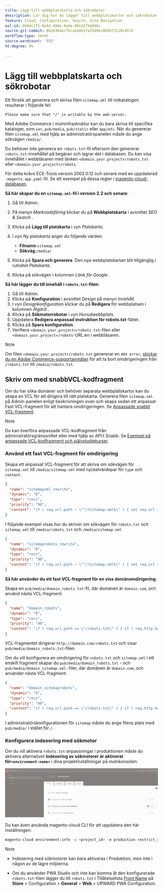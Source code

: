 ```yaml
---
title: Lägg till webbplatskarta och sökrobotar
description: Lär dig hur du lägger till webbplatskartor och sökrobotar i Adobe Commerce i molninfrastruktur.
feature: Cloud, Configuration, Search, Site Navigation
exl-id: 060dc1f5-0e44-494e-9ade-00cd274e84bc
source-git-commit: 8626364ec7bcaaa0e17a3380ec0b9b73110c4574
workflow-type: tm+mt
source-wordcount: '552'
ht-degree: 0%

---
```


# Lägg till webbplatskarta och sökrobotar

Ett försök att generera och skriva filen `sitemap.xml` till rotkatalogen resulterar i följande fel:

```
Please make sure that "/" is writable by the web-server.
```

Med Adobe Commerce i molninfrastruktur kan du bara skriva till specifika kataloger, som `var`, `pub/media`, `pub/static` eller `app/etc`. När du genererar filen `sitemap.xml` med hjälp av administratörspanelen måste du ange sökvägen `/media/`.

Du behöver inte generera en `robots.txt`-fil eftersom den genererar `robots.txt`-innehållet på begäran och lagrar det i databasen. Du kan visa innehållet i webbläsaren med länken `<domain.your.project>/robots.txt` eller `<domain.your.project>/robots`.

För detta krävs ECE-Tools version 2002.0.12 och senare med en uppdaterad `.magento.app.yaml`-fil. Se ett exempel på dessa regler i [magento-cloud-databasen](https://github.com/magento/magento-cloud/blob/master/.magento.app.yaml#L43-L49).

**Så här skapar du en `sitemap.xml`-fil i version 2.2 och senare**:

1. Gå till Admin.
1. På menyn _Marknadsföring_ klickar du på **Webbplatskarta** i avsnittet _SEO &amp; Search_ .
1. Klicka på **Lägg till platskarta** i vyn _Platskarta_.
1. I vyn _Ny platskarta_ anger du följande värden:

   - **Filnamn**:`sitemap.xml`
   - **Sökväg**:`/media/`

1. Klicka på **Spara och generera**. Den nya webbplatskartan blir tillgänglig i rutnätet _Platskarta_.
1. Klicka på sökvägen i kolumnen _Länk för Google_.

**Så här lägger du till innehåll i `robots.txt`-filen**:

1. Gå till Admin.
1. Klicka på **Konfiguration** i avsnittet _Design_ på menyn _Innehåll_.
1. I vyn _Designkonfiguration_ klickar du på **Redigera** för webbplatsen i kolumnen _Åtgärd_ .
1. Klicka på **Sökmotorrobotar** i vyn _Huvudwebbplats_.
1. Uppdatera **Redigera anpassad instruktion för robots.txt**-fältet.
1. Klicka på **Spara konfiguration**.
1. Verifiera `<domain.your.project>/robots.txt`-filen eller `<domain.your.project>/robots`-URL:en i webbläsaren.

>[!NOTE]
>
>Om filen `<domain.your.project>/robots.txt` genererar en `404 error`, [skickar du en Adobe Commerce-supportanmälan](https://experienceleague.adobe.com/docs/commerce-knowledge-base/kb/help-center-guide/magento-help-center-user-guide.html?lang=sv-SE#submit-ticket) för att ta bort omdirigeringen från `/robots.txt` till `/media/robots.txt`.

## Skriv om med snabbVCL-kodfragment

Om du har olika domäner och behöver separata webbplatskartor kan du skapa en VCL för att dirigera till rätt platskarta. Generera filen `sitemap.xml` på Admin-panelen enligt beskrivningen ovan och skapa sedan ett anpassat Fast VCL-fragment för att hantera omdirigeringen. Se [Anpassade snabbt VCL-fragment](../cdn/fastly-vcl-custom-snippets.md).

>[!NOTE]
>
> Du kan överföra anpassade VCL-kodfragment från administratörsgränssnittet eller med hjälp av API:t Snabb. Se [Exempel på anpassade VCL-kodfragment och självstudiekurser](../cdn/fastly-vcl-custom-snippets.md#example-vcl-snippet-code).

### Använd ett fast VCL-fragment för omdirigering

Skapa ett anpassat VCL-fragment för att skriva om sökvägen för `sitemap.xml` till `/media/sitemap.xml` med nyckelvärdepar för `type` och `content`.

```json
{
  "name": "sitemapxml_rewrite",
  "dynamic": "0",
  "type": "recv",
  "priority": "90",
  "content": "if ( req.url.path ~ \"^/?sitemap.xml$\" ) { set req.url = \"/media/sitemap.xml\"; }"
}
```

I följande exempel visas hur du skriver om sökvägen för `robots.txt` och `sitemap.xml` till `/media/robots.txt` och `/media/sitemap.xml`

```json
{
  "name": "sitemaprobots_rewrite",
  "dynamic": "0",
  "type": "recv",
  "priority": "90",
  "content": "if ( req.url.path ~ \"^/?sitemap.xml$\" ) { set req.url = \"/media/sitemap.xml\"; } else if (req.url.path ~ \"^/?robots.txt$\") { set req.url = \"/media/robots.txt\";}"
}
```

**Så här använder du ett fast VCL-fragment för en viss domänomdirigering**:

Skapa en `pub/media/domain_robots.txt`-fil, där domänen är `domain.com`, och använd nästa VCL-fragment:

```json
{
  "name": "domain_robots",
  "dynamic": "0",
  "type": "recv",
  "priority": "90",
  "content": "if ( req.url.path == \"/robots.txt\" ) { if ( req.http.host ~ \"(domain).com$\" ) { set req.url = \"/media/\" re.group.1 \"_robots.txt\"; }}"
}
```

VCL-fragmentet dirigerar `http://domain.com/robots.txt` och visar `pub/media/domain_robots.txt`-filen.

Om du vill konfigurera en omdirigering för `robots.txt` och `sitemap.xml` i ett enskilt fragment skapar du `pub/media/domain_robots.txt` - och `pub/media/domain_sitemap.xml` -filer, där domänen är `domain.com`, och använder nästa VCL-fragment:

```json
{
  "name": "domain_sitemaprobots",
  "dynamic": "0",
  "type": "recv",
  "priority": "90",
  "content": "if ( req.url.path == \"/robots.txt\" ) { if ( req.http.host ~ \"(domain).com$\" ) { set req.url = \"/media/\" re.group.1 \"_robots.txt\"; }} else if ( req.url.path == \"/sitemap.xml\" ) { if ( req.http.host ~ \"(domain).com$\" ) {  set req.url = \"/media/\" re.group.1 \"_sitemap.xml\"; }}"
}
```

I administratörskonfigurationen för `sitemap` måste du ange filens plats med `pub/media/` i stället för `/`.

### Konfigurera indexering med sökmotor

Om du vill aktivera `robots.txt` anpassningar i produktionen måste du aktivera alternativet **Indexering av sökmotorer är aktiverat för`<environment-name>`** i dina projektinställningar på molnkonsolen:

![Använd [!DNL Cloud Console] för att hantera miljöer](../../assets/robots-indexing-by-search-engine.png)

Du kan även använda magento-cloud CLI för att uppdatera den här inställningen:

```bash
magento-cloud environment:info -p <project_id> -e production restrict_robots false
```

>[!NOTE]
>
>- Indexering med sökmotorer kan bara aktiveras i Produktion, men inte i någon av de lägre miljöerna.
>
>- Om du använder PWA Studio och inte kan komma åt den konfigurerade `robots.txt`-filen lägger du till `robots.txt` i Tillåtelselista [Front Name](https://github.com/magento/magento2-upward-connector#front-name-allowlist) på **Store** > Configuration > **General** > **Web** > UPWARD PWA Configuration.

